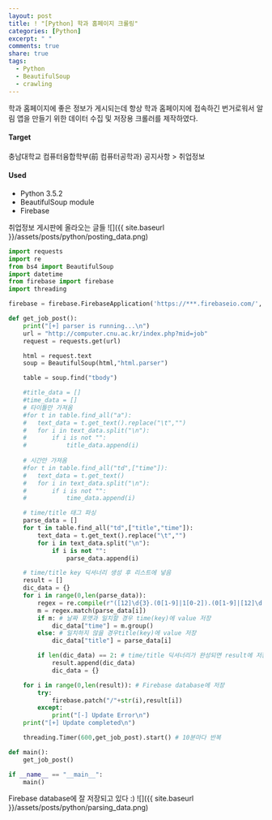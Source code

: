 ```yaml
---
layout: post
title: ! "[Python] 학과 홈페이지 크롤링"
categories: [Python]
excerpt: " "
comments: true
share: true
tags:
  - Python
  - BeautifulSoup
  - crawling
---
```


학과 홈페이지에 좋은 정보가 게시되는데 항상 학과 홈페이지에 접속하긴 번거로워서 알림 앱을 만들기 위한
데이터 수집 및 저장용 크롤러를 제작하였다.

#### Target
충남대학교 컴퓨터융합학부(前 컴퓨터공학과) 공지사항 > 취업정보

#### Used
- Python 3.5.2
- BeautifulSoup module
- Firebase

취업정보 게시판에 올라오는 글들
![]({{ site.baseurl }}/assets/posts/python/posting_data.png)

```py
import requests
import re
from bs4 import BeautifulSoup
import datetime
from firebase import firebase
import threading

firebase = firebase.FirebaseApplication('https://***.firebaseio.com/', None)

def get_job_post():
	print("[+] parser is running...\n")
	url = "http://computer.cnu.ac.kr/index.php?mid=job"
	request = requests.get(url)

	html = request.text
	soup = BeautifulSoup(html,"html.parser")

	table = soup.find("tbody")

	#title_data = []
	#time_data = []
	# 타이틀만 가져옴
	#for t in table.find_all("a"):
	#	text_data = t.get_text().replace("\t","")
	#	for i in text_data.split("\n"):
	#		if i is not "":
	#			title_data.append(i)
	
	# 시간만 가져옴
	#for t in table.find_all("td",["time"]):
	#	text_data = t.get_text()
	#	for i in text_data.split("\n"):
	#		if i is not "":
	#			time_data.append(i)

	# time/title 태그 파싱
	parse_data = []
	for t in table.find_all("td",["title","time"]):
		text_data = t.get_text().replace("\t","")
		for i in text_data.split("\n"):
			if i is not "":
				parse_data.append(i)

	# time/title key 딕셔너리 생성 후 리스트에 넣음
	result = []
	dic_data = {}
	for i in range(0,len(parse_data)):
		regex = re.compile(r"([12]\d{3}.(0[1-9]|1[0-2]).(0[1-9]|[12]\d|3[01]))") # YYYY.mm.dd 포맷 정규식
		m = regex.match(parse_data[i])
		if m: # 날짜 포맷과 일치할 경우 time(key)에 value 저장
			dic_data["time"] = m.group()
		else: # 일치하지 않을 경우title(key)에 value 저장
			dic_data["title"] = parse_data[i]

		if len(dic_data) == 2: # time/title 딕셔너리가 완성되면 result에 저장 후 딕셔너리 초기화
			result.append(dic_data)
			dic_data = {}

	for i in range(0,len(result)): # Firebase database에 저장
		try:
			firebase.patch("/"+str(i),result[i]) 
		except:
			print("[-] Update Error\n")
	print("[+] Update completed\n")

	threading.Timer(600,get_job_post).start() # 10분마다 반복

def main():
	get_job_post()

if __name__ == "__main__":
	main()
```


Firebase database에 잘 저장되고 있다 :)
![]({{ site.baseurl }}/assets/posts/python/parsing_data.png)
